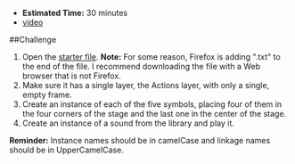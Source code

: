 * **Estimated Time:** 30 minutes
* [video](http://www.youtube.com/watch?v=MmcsLH322XY)

##Challenge

1. Open the [starter file](http://christensenacademy.org/modules/beginning-actionscript/challenges/four-corners-starter.fla). **Note:** For some reason, Firefox is adding ".txt" to the end of the file. I recommend downloading the file with a Web browser that is not Firefox.
2. Make sure it has a single layer, the Actions layer, with only a single, empty frame.
3. Create an instance of each of the five symbols, placing four of them in the four corners of the stage and the last one in the center of the stage.
4. Create an instance of a sound from the library and play it.

**Reminder:** Instance names should be in camelCase and linkage names should be in UpperCamelCase.